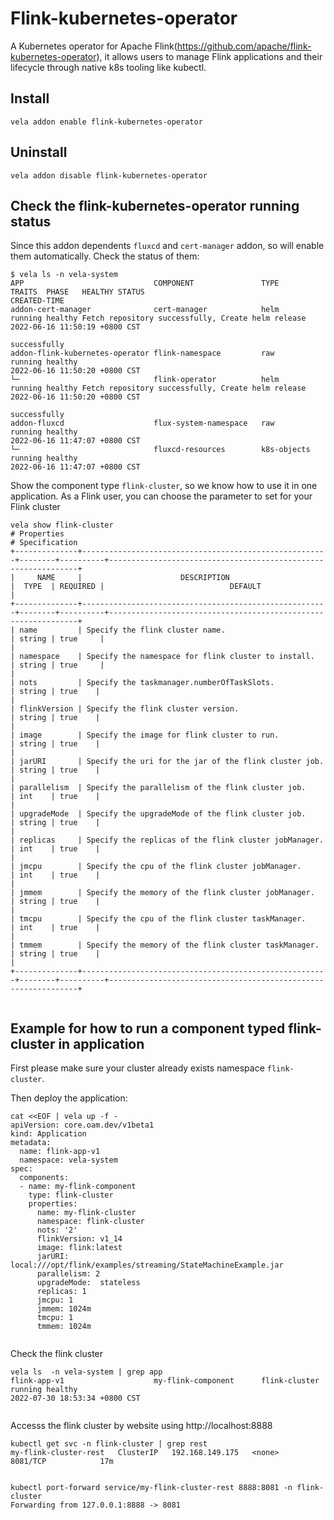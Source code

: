 # Flink-kubernetes-operator

A Kubernetes operator for Apache Flink(https://github.com/apache/flink-kubernetes-operator), it allows users to manage Flink applications and their lifecycle through native k8s tooling like kubectl.

## Install

```shell
vela addon enable flink-kubernetes-operator
```

## Uninstall

```shell
vela addon disable flink-kubernetes-operator
```

## Check the flink-kubernetes-operator running status

Since this addon dependents `fluxcd` and `cert-manager` addon, so will enable them automatically. Check the status of them:
```shell
$ vela ls -n vela-system
APP                             COMPONENT               TYPE            TRAITS  PHASE   HEALTHY STATUS                                                          CREATED-TIME                 
addon-cert-manager              cert-manager            helm                    running healthy Fetch repository successfully, Create helm release              2022-06-16 11:50:19 +0800 CST
                                                                                                successfully                                                                                 
addon-flink-kubernetes-operator flink-namespace         raw                     running healthy                                                                 2022-06-16 11:50:20 +0800 CST
└─                              flink-operator          helm                    running healthy Fetch repository successfully, Create helm release              2022-06-16 11:50:20 +0800 CST
                                                                                                successfully                                                                                 
addon-fluxcd                    flux-system-namespace   raw                     running healthy                                                                 2022-06-16 11:47:07 +0800 CST
└─                              fluxcd-resources        k8s-objects             running healthy                                                                 2022-06-16 11:47:07 +0800 CST

```


 Show the component type `flink-cluster`, so we know how to use it in one application. As a Flink user, you can choose the parameter to set for your Flink cluster
```shell
vela show flink-cluster
# Properties
# Specification
+--------------+-------------------------------------------------------+--------+----------+---------------------------------------------------------------+
|     NAME     |                      DESCRIPTION                      |  TYPE  | REQUIRED |                            DEFAULT                            |
+--------------+-------------------------------------------------------+--------+----------+---------------------------------------------------------------+
| name         | Specify the flink cluster name.                       | string | true     |                                                               |
| namespace    | Specify the namespace for flink cluster to install.   | string | true     |                                                               |
| nots         | Specify the taskmanager.numberOfTaskSlots.            | string | true    |                                                               |
| flinkVersion | Specify the flink cluster version.                    | string | true    |                                                              |
| image        | Specify the image for flink cluster to run.           | string | true    |                                                              |
| jarURI       | Specify the uri for the jar of the flink cluster job. | string | true    |                                                              |
| parallelism  | Specify the parallelism of the flink cluster job.     | int    | true    |                                                              |
| upgradeMode  | Specify the upgradeMode of the flink cluster job.     | string | true    |                                                              | 
| replicas     | Specify the replicas of the flink cluster jobManager. | int    | true    |                                                              |
| jmcpu        | Specify the cpu of the flink cluster jobManager.      | int    | true    |                                                              |
| jmmem        | Specify the memory of the flink cluster jobManager.   | string | true    |                                                              |
| tmcpu        | Specify the cpu of the flink cluster taskManager.     | int    | true    |                                                              |
| tmmem        | Specify the memory of the flink cluster taskManager.  | string | true    |                                                              |
+--------------+-------------------------------------------------------+--------+----------+---------------------------------------------------------------+


```

## Example for how to run a component typed flink-cluster in application

First please make sure your cluster already exists namespace `flink-cluster`.

Then deploy the application:

```shell
cat <<EOF | vela up -f -
apiVersion: core.oam.dev/v1beta1
kind: Application
metadata:
  name: flink-app-v1
  namespace: vela-system
spec:
  components:
  - name: my-flink-component
    type: flink-cluster
    properties:
      name: my-flink-cluster
      namespace: flink-cluster
      nots: '2'
      flinkVersion: v1_14
      image: flink:latest
      jarURI: local:///opt/flink/examples/streaming/StateMachineExample.jar
      parallelism: 2
      upgradeMode:  stateless
      replicas: 1
      jmcpu: 1
      jmmem: 1024m
      tmcpu: 1
      tmmem: 1024m
      
```

Check the flink cluster
```shell
vela ls  -n vela-system | grep app
flink-app-v1                    my-flink-component      flink-cluster                   running healthy                                                               2022-07-30 18:53:34 +0800 CST


```

Accesss the flink cluster by website using http://localhost:8888
```shell
kubectl get svc -n flink-cluster | grep rest
my-flink-cluster-rest   ClusterIP   192.168.149.175   <none>        8081/TCP            17m


kubectl port-forward service/my-flink-cluster-rest 8888:8081 -n flink-cluster
Forwarding from 127.0.0.1:8888 -> 8081